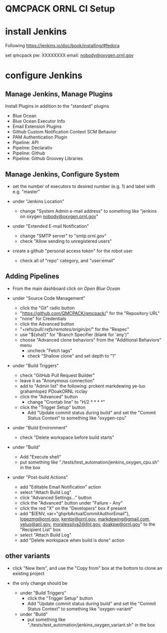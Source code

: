 # QMCPACK ORNL CI Setup

# install Jenkins
Following https://jenkins.io/doc/book/installing/#fedora

set qmcpack pw: XXXXXXXX
email: nobody@oxygen.ornl.gov

# configure Jenkins

## Manage Jenkins, Manage Plugins
Install Plugins in addition to the "standard" plugins

- Blue Ocean
- Blue Ocean Executor Info
- Email Extension Plugins
- Github Custom Notification Context SCM Behavior
- PAM Authentication Plugin
- Pipeline: API
- Pipeline: Declarativ
- Pipeline: Github
- Pipeline: Github Groovey Libraries

## Manage Jenkins, Configure System

- set the number of executors to desired number (e.g. 1) and label with e.g.
  "master"
- under "Jenkins Location"
    - change "System Admin e-mail address" to something like "jenkins on oxygen
      <nobody@oxygen.ornl.gov>"

- under "Extended E-mail Notification"
    - change "SMTP server" to "smtp.ornl.gov"
    - check "Allow sending to unregistered users"

- create a github "personal access token" for the robot user
    - check all of "repo" category, and "user:email"

## Adding Pipelines

- From the main dashboard click on *Open Blue Ocean*

- under "Source Code Management"
    - click the "Git" radio button
    - "https://github.com/QMCPACK/qmcpack/" for the "Repository URL"
    - "none" for Credentials
    - click the Advanced button
    - "+refs/pull/*:refs/remotes/origin/pr/*" for the "Respec"
    - use "${sha1}" for "Branch Specifier (blank for 'any')"
    - choose "Advanced clone behaviors" from the "Additional Behaviors" menu
        - uncheck "Fetch tags"
        - check "Shallow clone" and set depth to "1"

- under "Build Triggers"
    - check "GitHub Pull Request Builder"
    - leave it as "Anonymous connection"
    - add to "Admin list" the following:
        prckent
        markdewing
        ye-luo
        grahamlopez
        PDoakORNL
        rcclay
    - click the "Advanced" button
        - change "Crontab line" to "H/2 * * * *"
    - click the "Trigger Setup" button
        - Add "Update commit status during build" and set the "Commit Status
          Context" to something like "oxygen-cpu"

- under "Build Environment"
    - check "Delete workspace before build starts"

- under "Build"
    - Add "Execute shell"
    - put something like "./tests/test_automation/jenkins_oxygen_cpu.sh" in the box

- under "Post-build Actions"
    - add "Editable Email Notification" action
    - select "Attach Build Log"
    - click "Advanced Settings..." button
    - click the "Advanced" button under "Failure - Any"
    - click the red "X" on the "Developers" box if present
    - add "${ENV, var="ghprbActualCommitAuthorEmail"}, lopezmg@ornl.gov, kentpr@ornl.gov, markdewing@gmail.com, yeluo@anl.gov, moralessilva2@llnl.gov, doakpw@ornl.gov"
      to the "Recipient List" box
    - select "Attach Build Log"
    - add "Delete workspace when build is done" action

## other variants

- click "New Item", and use the "Copy from" box at the bottom to clone an
  existing project

- the only change should be
    - under "Build Triggers"
        - click the "Trigger Setup" button
        - Add "Update commit status during build" and set the "Commit Status
          Context" to something like "oxygen-variant"
    - under "Build"
        - put something like "./tests/test_automation/jenkins_oxygen_variant.sh" in the box
